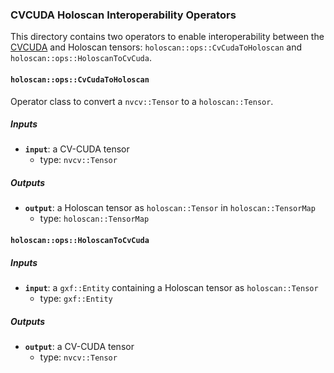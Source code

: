 ### CVCUDA Holoscan Interoperability Operators

This directory contains two operators to enable interoperability between the [CVCUDA](https://github.com/CVCUDA/CV-CUDA) and Holoscan
tensors: `holoscan::ops::CvCudaToHoloscan` and `holoscan::ops::HoloscanToCvCuda`.

#### `holoscan::ops::CvCudaToHoloscan`

Operator class to convert a `nvcv::Tensor` to a `holoscan::Tensor`.

##### Inputs

- **`input`**: a CV-CUDA tensor
  - type: `nvcv::Tensor`

##### Outputs

- **`output`**: a Holoscan tensor as `holoscan::Tensor` in `holoscan::TensorMap`
  - type: `holoscan::TensorMap`

#### `holoscan::ops::HoloscanToCvCuda`

##### Inputs

- **`input`**: a `gxf::Entity` containing a Holoscan tensor as `holoscan::Tensor`
  - type: `gxf::Entity`

##### Outputs

- **`output`**: a CV-CUDA tensor
  - type: `nvcv::Tensor`